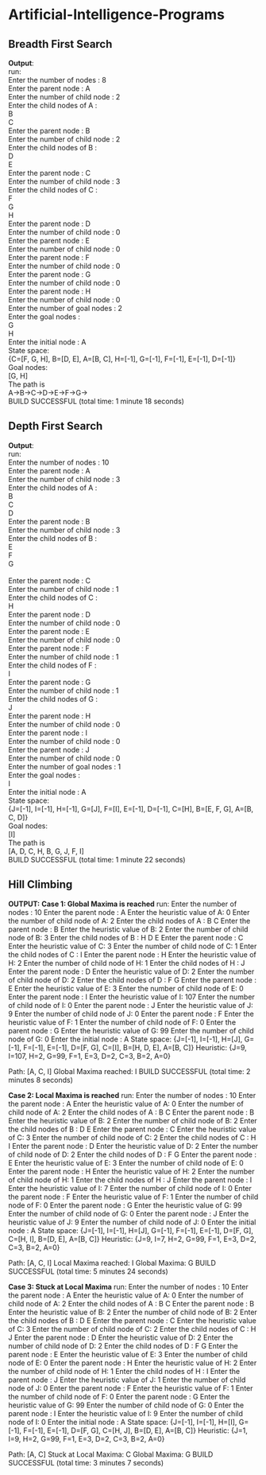 # Artificial-Intelligence-Programs

Breadth First Search
--------------------
**Output**:<br>
run:<br>
Enter the number of nodes : 8<br>
Enter the parent node : A<br>
Enter the number of child node : 2<br>
Enter the child nodes of A : <br>
B<br>
C<br>
Enter the parent node : B<br>
Enter the number of child node : 2<br>
Enter the child nodes of B : <br>
D<br>
E<br>
Enter the parent node : C<br>
Enter the number of child node : 3<br>
Enter the child nodes of C : <br>
F<br>
G<br>
H<br>
Enter the parent node : D<br>
Enter the number of child node : 0<br>
Enter the parent node : E<br>
Enter the number of child node : 0<br>
Enter the parent node : F<br>
Enter the number of child node : 0<br>
Enter the parent node : G<br>
Enter the number of child node : 0<br>
Enter the parent node : H<br>
Enter the number of child node : 0<br>
Enter the number of goal nodes : 2<br>
Enter the goal nodes : <br>
G<br>
H<br>
Enter the initial node : A<br>
State space:<br>
{C=[F, G, H], B=[D, E], A=[B, C], H=[-1], G=[-1], F=[-1], E=[-1], D=[-1]}<br>
Goal nodes:<br>
[G, H]<br>
The path is<br>
A->B->C->D->E->F->G-><br>
BUILD SUCCESSFUL (total time: 1 minute 18 seconds)<br>

Depth First Search
------------------
**Output**:<br>
run:<br>
Enter the number of nodes : 10<br>
Enter the parent node : A<br>
Enter the number of child node : 3<br>
Enter the child nodes of A : <br>
B<br>
C<br>
D<br>
Enter the parent node : B<br>
Enter the number of child node : 3<br>
Enter the child nodes of B : <br>
E<br>
F<br>
G<br><br>
Enter the parent node : C<br>
Enter the number of child node : 1<br>
Enter the child nodes of C : <br>
H<br>
Enter the parent node : D<br>
Enter the number of child node : 0<br>
Enter the parent node : E<br>
Enter the number of child node : 0<br>
Enter the parent node : F<br>
Enter the number of child node : 1<br>
Enter the child nodes of F : <br>
I<br>
Enter the parent node : G<br>
Enter the number of child node : 1<br>
Enter the child nodes of G : <br>
J<br>
Enter the parent node : H<br>
Enter the number of child node : 0<br>
Enter the parent node : I<br>
Enter the number of child node : 0<br>
Enter the parent node : J<br>
Enter the number of child node : 0<br>
Enter the number of goal nodes : 1<br>
Enter the goal nodes : <br>
I<br>
Enter the initial node : A<br>
State space:<br>
{J=[-1], I=[-1], H=[-1], G=[J], F=[I], E=[-1], D=[-1], C=[H], B=[E, F, G], A=[B, C, D]}<br>
Goal nodes:<br>
[I]<br>
The path is<br>
[A, D, C, H, B, G, J, F, I]<br>
BUILD SUCCESSFUL (total time: 1 minute 22 seconds)<br>

Hill Climbing 
-------------
**OUTPUT:**
**Case 1: Global Maxima is reached**
run:
Enter the number of nodes : 10
Enter the parent node : A
Enter the heuristic value of A: 0
Enter the number of child node of A: 2
Enter the child nodes of A : 
B
C
Enter the parent node : B
Enter the heuristic value of B: 2
Enter the number of child node of B: 3
Enter the child nodes of B : 
H
D
E
Enter the parent node : C
Enter the heuristic value of C: 3
Enter the number of child node of C: 1
Enter the child nodes of C : 
I
Enter the parent node : H
Enter the heuristic value of H: 2
Enter the number of child node of H: 1
Enter the child nodes of H : 
J
Enter the parent node : D
Enter the heuristic value of D: 2
Enter the number of child node of D: 2
Enter the child nodes of D : 
F
G
Enter the parent node : E
Enter the heuristic value of E: 3
Enter the number of child node of E: 0
Enter the parent node : I
Enter the heuristic value of I: 107
Enter the number of child node of I: 0
Enter the parent node : J
Enter the heuristic value of J: 9
Enter the number of child node of J: 0
Enter the parent node : F
Enter the heuristic value of F: 1
Enter the number of child node of F: 0
Enter the parent node : G
Enter the heuristic value of G: 99
Enter the number of child node of G: 0
Enter the initial node : A
State space:
{J=[-1], I=[-1], H=[J], G=[-1], F=[-1], E=[-1], D=[F, G], C=[I], B=[H, D, E], A=[B, C]}
Heuristic:
{J=9, I=107, H=2, G=99, F=1, E=3, D=2, C=3, B=2, A=0}

Path: [A, C, I]
Global Maxima reached: I
BUILD SUCCESSFUL (total time: 2 minutes 8 seconds)

**Case 2: Local Maxima is reached**
run:
Enter the number of nodes : 10
Enter the parent node : A
Enter the heuristic value of A: 0
Enter the number of child node of A: 2
Enter the child nodes of A : 
B
C
Enter the parent node : B
Enter the heuristic value of B: 2
Enter the number of child node of B: 2
Enter the child nodes of B : 
D
E
Enter the parent node : C
Enter the heuristic value of C: 3
Enter the number of child node of C: 2
Enter the child nodes of C : 
H
I
Enter the parent node : D
Enter the heuristic value of D: 2
Enter the number of child node of D: 2
Enter the child nodes of D : 
F
G
Enter the parent node : E
Enter the heuristic value of E: 3
Enter the number of child node of E: 0
Enter the parent node : H
Enter the heuristic value of H: 2
Enter the number of child node of H: 1
Enter the child nodes of H : 
J
Enter the parent node : I
Enter the heuristic value of I: 7
Enter the number of child node of I: 0
Enter the parent node : F
Enter the heuristic value of F: 1
Enter the number of child node of F: 0
Enter the parent node : G
Enter the heuristic value of G: 99
Enter the number of child node of G: 0
Enter the parent node : J
Enter the heuristic value of J: 9
Enter the number of child node of J: 0
Enter the initial node : A
State space:
{J=[-1], I=[-1], H=[J], G=[-1], F=[-1], E=[-1], D=[F, G], C=[H, I], B=[D, E], A=[B, C]}
Heuristic:
{J=9, I=7, H=2, G=99, F=1, E=3, D=2, C=3, B=2, A=0}

Path: [A, C, I]
Local Maxima reached: I
Global Maxima: G
BUILD SUCCESSFUL (total time: 5 minutes 24 seconds)

**Case 3: Stuck at Local Maxima**
run:
Enter the number of nodes : 10
Enter the parent node : A
Enter the heuristic value of A: 0
Enter the number of child node of A: 2
Enter the child nodes of A : 
B
C
Enter the parent node : B
Enter the heuristic value of B: 2
Enter the number of child node of B: 2
Enter the child nodes of B : 
D
E
Enter the parent node : C
Enter the heuristic value of C: 3
Enter the number of child node of C: 2
Enter the child nodes of C : 
H
J
Enter the parent node : D
Enter the heuristic value of D: 2
Enter the number of child node of D: 2
Enter the child nodes of D : 
F
G
Enter the parent node : E
Enter the heuristic value of E: 3
Enter the number of child node of E: 0
Enter the parent node : H
Enter the heuristic value of H: 2
Enter the number of child node of H: 1
Enter the child nodes of H : 
I
Enter the parent node : J
Enter the heuristic value of J: 1
Enter the number of child node of J: 0
Enter the parent node : F
Enter the heuristic value of F: 1
Enter the number of child node of F: 0
Enter the parent node : G
Enter the heuristic value of G: 99
Enter the number of child node of G: 0
Enter the parent node : I
Enter the heuristic value of I: 9
Enter the number of child node of I: 0
Enter the initial node : A
State space:
{J=[-1], I=[-1], H=[I], G=[-1], F=[-1], E=[-1], D=[F, G], C=[H, J], B=[D, E], A=[B, C]}
Heuristic:
{J=1, I=9, H=2, G=99, F=1, E=3, D=2, C=3, B=2, A=0}

Path: [A, C]
Stuck at Local Maxima: C
Global Maxima: G
BUILD SUCCESSFUL (total time: 3 minutes 7 seconds)

